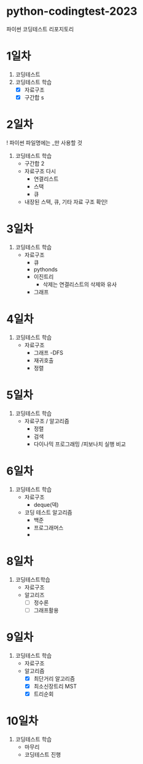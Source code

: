 # python-codingtest-2023
파이썬 코딩테스트 리포지토리

# 1일차
1. 코딩테스트
2. 코딩테스트 학습
    - [x] 자료구조
    - [x] 구간합
s
# 2일차
! 파이썬 파일명에는 _만 사용할 것

1. 코딩테스트 학습
    - 구간합 2
    - 자료구조 다시
        - 연결리스트
        - 스택
        - 큐
    - 내장된 스택, 큐, 기타 자료 구조 확인!

# 3일차
1. 코딩테스트 학습
    - 자료구조
        - 큐
        - pythonds
        - 이진트리
            - 삭제는 연결리스트의 삭제와 유사
        - 그래프


# 4일차
1. 코딩테스트 학습
    - 자료구조
        - 그래프 -DFS
        - 재귀호출
        - 정렬

# 5일차
1. 코딩테스트 학습
    - 자료구조  / 알고리즘     
        - 정렬
        - 검색
        - 다이나믹 프로그래밍 /피보나치 실행 비교

# 6일차
1. 코딩테스트 학습
    - 자료구조
        - deque(덱)
    - 코딩 테스트 알고리즘
        - 백준
        - 프로그래머스
        -  

# 8일차
1. 코딩테스트학습
     -  자료구조
     - 알고리즈
        - [ ] 정수론
        - [ ] 그래프활용

 # 9일차
 1. 코딩테스트 학습
    - 자료구조
    - 알고리즘
        - [x] 최단거리 알고리즘
        - [x] 최소신장트리 MST  
        - [x] 트리순회

# 10일차
1. 코딩테스트 학습
    - 마무리
    - 코딩테스트 진행
               